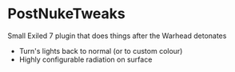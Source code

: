 # PostNukeTweaks
Small Exiled 7 plugin that does things after the Warhead detonates

- Turn's lights back to normal (or to custom colour)
- Highly configurable radiation on surface
